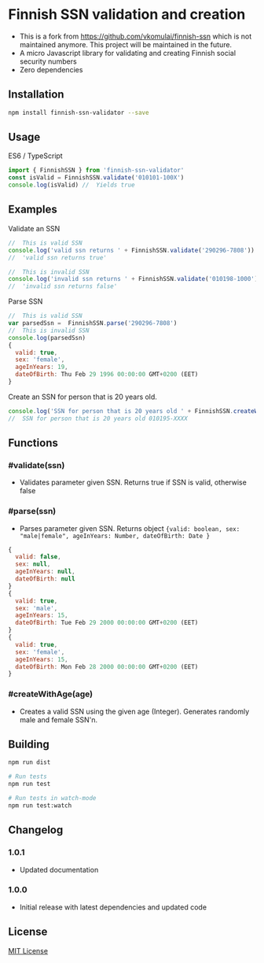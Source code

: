 # Finnish SSN validation and creation

- This is a fork from https://github.com/vkomulai/finnish-ssn which is not maintained anymore. This project will be maintained in the future.
- A micro Javascript library for validating and creating Finnish social security numbers
- Zero dependencies

## Installation

```sh
npm install finnish-ssn-validator --save
```

## Usage

ES6 / TypeScript

```js
import { FinnishSSN } from 'finnish-ssn-validator'
const isValid = FinnishSSN.validate('010101-100X')
console.log(isValid) //  Yields true
```

## Examples

Validate an SSN

```js
//  This is valid SSN
console.log('valid ssn returns ' + FinnishSSN.validate('290296-7808'))
//  'valid ssn returns true'

//  This is invalid SSN
console.log('invalid ssn returns ' + FinnishSSN.validate('010198-1000'))
//  'invalid ssn returns false'
```

Parse SSN

```js
//  This is valid SSN
var parsedSsn =  FinnishSSN.parse('290296-7808')
//  This is invalid SSN
console.log(parsedSsn)
{
  valid: true,
  sex: 'female',
  ageInYears: 19,
  dateOfBirth: Thu Feb 29 1996 00:00:00 GMT+0200 (EET)
}
```

Create an SSN for person that is 20 years old.

```js
console.log('SSN for person that is 20 years old ' + FinnishSSN.createWithAge(20))
//  SSN for person that is 20 years old 010195-XXXX
```

## Functions

### #validate(ssn)

- Validates parameter given SSN. Returns true if SSN is valid, otherwise false

### #parse(ssn)

- Parses parameter given SSN. Returns object `{valid: boolean, sex: "male|female", ageInYears: Number, dateOfBirth: Date }`

```js
{
  valid: false,
  sex: null,
  ageInYears: null,
  dateOfBirth: null
}
{
  valid: true,
  sex: 'male',
  ageInYears: 15,
  dateOfBirth: Tue Feb 29 2000 00:00:00 GMT+0200 (EET)
}
{
  valid: true,
  sex: 'female',
  ageInYears: 15,
  dateOfBirth: Mon Feb 28 2000 00:00:00 GMT+0200 (EET)
}
```

### #createWithAge(age)

- Creates a valid SSN using the given age (Integer). Generates randomly male and female SSN'n.

## Building

```sh
npm run dist

# Run tests
npm run test

# Run tests in watch-mode
npm run test:watch
```

## Changelog
### 1.0.1
- Updated documentation

### 1.0.0
- Initial release with latest dependencies and updated code

## License

[MIT License](LICENSE)
